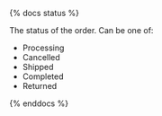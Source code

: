 {% docs status %}

The status of the order. Can be one of:
- Processing
- Cancelled
- Shipped
- Completed
- Returned

{% enddocs %}

